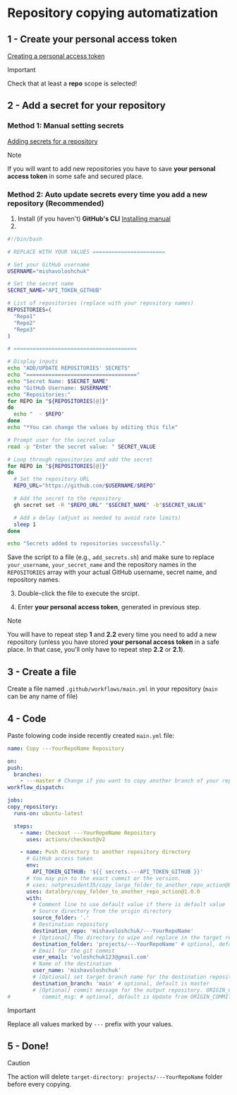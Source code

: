 # Repository copying automatization

## 1 - Create your personal access token
  [Creating a personal access token](https://docs.github.com/en/enterprise-server@3.6/authentication/keeping-your-account-and-data-secure/managing-your-personal-access-tokens#creating-a-personal-access-token)
  > [!IMPORTANT]
  > Check that at least a **repo** scope is selected!

## 2 - Add a secret for your repository

### Method 1: Manual setting secrets
  [Adding secrets for a repository](https://docs.github.com/en/codespaces/managing-codespaces-for-your-organization/managing-secrets-for-your-repository-and-organization-for-github-codespaces#adding-secrets-for-a-repository)

  > [!NOTE]
  > If you will want to add new repositories you have to save **your personal access token** in some safe and secured place.

### Method 2: Auto update secrets every time you add a new repository (Recommended)
  1. Install (if you haven't) **GitHub's CLI** [Installing manual](https://github.com/cli/cli#installation)
  2. 
```  bash
#!/bin/bash

# REPLACE WITH YOUR VALUES =======================

# Set your GitHub username
USERNAME="mishavoloshchuk"

# Set the secret name
SECRET_NAME="API_TOKEN_GITHUB"

# List of repositories (replace with your repository names)
REPOSITORIES=(
  "Repo1" 
  "Repo2" 
  "Repo3" 
)

# =======================================

# Display inputs
echo "ADD/UPDATE REPOSITORIES' SECRETS"
echo "==================================="
echo "Secret Name: $SECRET_NAME"
echo "GitHub Username: $USERNAME"
echo "Repositories:"
for REPO in "${REPOSITORIES[@]}"
do
  echo "  - $REPO"
done
echo "*You can change the values by editing this file"

# Prompt user for the secret value
read -p "Enter the secret value: " SECRET_VALUE

# Loop through repositories and add the secret
for REPO in "${REPOSITORIES[@]}"
do
  # Set the repository URL
  REPO_URL="https://github.com/$USERNAME/$REPO"

  # Add the secret to the repository
  gh secret set -R "$REPO_URL" "$SECRET_NAME" -b"$SECRET_VALUE"

  # Add a delay (adjust as needed to avoid rate limits)
  sleep 1
done

echo "Secrets added to repositories successfully."

```
  Save the script to a file (e.g., `add_secrets.sh`) and make sure to replace `your_username`, `your_secret_name` and the repository names in the `REPOSITORIES` array with your actual GitHub username, secret name, and repository names.

  3. Double-click the file to execute the srcipt.

  4. Enter **your personal access token**, generated in previous step.

  > [!NOTE]
  > You will have to repeat step **1** and **2.2** every time you need to add a new repository (unless you have stored **your personal access token** in a safe place. In that case, you'll only have to repeat step **2.2** or **2.1**).

## 3 - Create a file
  Create a file  named `.github/workflows/main.yml` in your repository (`main` can be any name of file)

## 4 - Code
  Paste folowing code inside recently created `main.yml` file:
  ``` yaml
name: Copy ---YourRepoName Repository 

on:
  push:
    branches:
      - ---master # Change if you want to copy another branch of your repository
  workflow_dispatch:

jobs:
  copy_repository:
    runs-on: ubuntu-latest

    steps:
      - name: Checkout ---YourRepoName Repository
        uses: actions/checkout@v2

      - name: Push directory to another repository directory
        # GitHub access token
        env:
          API_TOKEN_GITHUB: '${{ secrets.---API_TOKEN_GITHUB }}'
        # You may pin to the exact commit or the version.
        # uses: notpresident35/copy_large_folder_to_another_repo_action@80f614525ae4ffb75699ae3f543f26979353924c
        uses: datalbry/copy_folder_to_another_repo_action@1.0.0
        with:
          # Comment line to use default value if there is default value
          # Source directory from the origin directory
          source_folder: '.'
          # Destination repository
          destination_repo: 'mishavoloshchuk/---YourRepoName'
          # [Optional] The directory to wipe and replace in the target repository
          destination_folder: 'projects/---YourRepoName' # optional, default is .
          # Email for the git commit
          user_email: 'voloshchuk123@gmail.com'
          # Name of the destination
          user_name: 'mishavoloshchuk'
          # [Optional] set target branch name for the destination repository. Defaults to "master" for historical reasons
          destination_branch: 'main' # optional, default is master
          # [Optional] commit message for the output repository. ORIGIN_COMMIT is replaced by the URL@commit in the origin repo
#          commit_msg: # optional, default is Update from ORIGIN_COMMIT
  ```
  > [!IMPORTANT]
  > Replace all values marked by `---` prefix with your values.

## 5 - Done!

> [!CAUTION]
> The action will delete `target-directory: projects/---YourRepoName` folder before every copying.